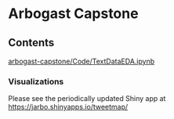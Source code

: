 # Arbogast Capstone

## Contents


[arbogast-capstone/Code/TextDataEDA.ipynb](https://github.com/arboj/arbogast-capstone/blob/c9bfe55972b65e40304e620bea2b03d45ec51169/Code/TextDataEDA.ipynb)






### Visualizations
Please see the periodically updated Shiny app at <a>https://jarbo.shinyapps.io/tweetmap/</a>



